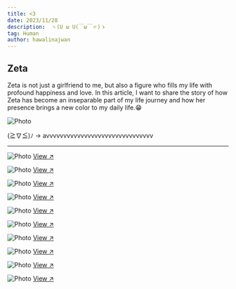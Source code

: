 ```yaml
---
title: <3
date: 2023/11/28
description:  ヽ(U ω U(￣ω￣〃)ゝ 
tag: Human
author: hawalinajwan
---
```


## Zeta

Zeta is not just a girlfriend to me, but also a figure who fills my life with profound happiness and love. In this article, I want to share the story of how Zeta has become an inseparable part of my life journey and how her presence brings a new color to my daily life.😁

<Image
  src="/images/zzzzz.jpg"
  alt="Photo"
  width={562}
  height={375}
  priority
  className="next-image"
/>

(≧∇≦)ﾉ -> avvvvvvvvvvvvvvvvvvvvvvvvvvvvvvv

---

<Image
  src="/images/zeta.jpg"
  alt="Photo"
  width={562}
  height={375}
  priority
  className="next-image"
/>
[View ↗](/images/zeta.jpg)

<Image
  src="/images/Z1.jpg"
  alt="Photo"
  width={562}
  height={375}
  priority
  className="next-image"
/>
[View ↗](/images/Z1.jpg)

<Image
  src="/images/Z2.jpg"
  alt="Photo"
  width={562}
  height={375}
  priority
  className="next-image"
/>
[View ↗](/images/Z2.jpg)

<Image
  src="/images/Z3.jpg"
  alt="Photo"
  width={562}
  height={375}
  priority
  className="next-image"
/>
[View ↗](/images/Z3.jpg)

<Image
  src="/images/Z4.jpg"
  alt="Photo"
  width={562}
  height={375}
  priority
  className="next-image"
/>
[View ↗](/images/Z4.jpg)
  
<Image
  src="/images/Z6.jpg"
  alt="Photo"
  width={562}
  height={375}
  priority
  className="next-image"
/>
[View ↗](/images/Z6.jpg)

<Image
  src="/images/Z7.jpg"
  alt="Photo"
  width={562}
  height={375}
  priority
  className="next-image"
/>
[View ↗](/images/Z7.jpg)

<Image
  src="/images/Z8.jpg"
  alt="Photo"
  width={562}
  height={375}
  priority
  className="next-image"
/>
[View ↗](/images/Z8.jpg)

<Image
  src="/images/Z9.jpg"
  alt="Photo"
  width={562}
  height={375}
  priority
  className="next-image"
/>
[View ↗](/images/Z9.jpg)

<Image
  src="/images/Z10.jpg"
  alt="Photo"
  width={562}
  height={375}
  priority
  className="next-image"
/>
[View ↗](/images/Z10.jpg)
